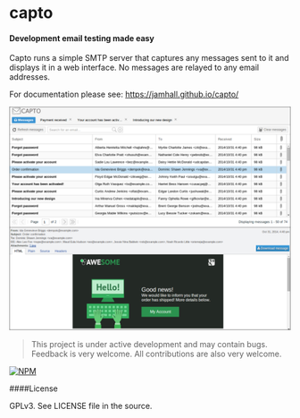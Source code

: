# capto

#### Development email testing made easy

Capto runs a simple SMTP server that captures any messages sent to it and displays it in a web interface.  No messages are relayed to any email addresses.

For documentation please see: https://jamhall.github.io/capto/

![Screenshot](https://raw.githubusercontent.com/Flukey/capto/master/docs/screenshots/screenshot.png)

> This project is under active development and may contain bugs. Feedback is very welcome. All contributions are also very welcome.

[![NPM](https://nodei.co/npm/capto.png)](https://nodei.co/npm/capto/)

####License

GPLv3. See LICENSE file in the source.
